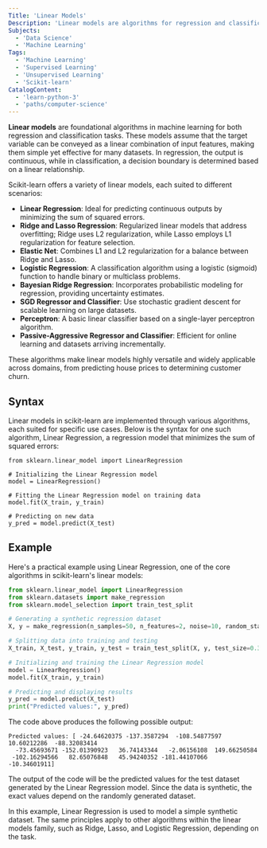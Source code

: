 ```yaml
---
Title: 'Linear Models'
Description: 'Linear models are algorithms for regression and classification, modeling the target output as a linear combination of input features.'
Subjects:
  - 'Data Science'
  - 'Machine Learning'
Tags:
  - 'Machine Learning'
  - 'Supervised Learning'
  - 'Unsupervised Learning'
  - 'Scikit-learn'
CatalogContent:
  - 'learn-python-3'
  - 'paths/computer-science'
---
```


**Linear models** are foundational algorithms in machine learning for both regression and classification tasks. These models assume that the target variable can be conveyed as a linear combination of input features, making them simple yet effective for many datasets. In regression, the output is continuous, while in classification, a decision boundary is determined based on a linear relationship.

Scikit-learn offers a variety of linear models, each suited to different scenarios:

- **Linear Regression**: Ideal for predicting continuous outputs by minimizing the sum of squared errors.
- **Ridge and Lasso Regression**: Regularized linear models that address overfitting; Ridge uses L2 regularization, while Lasso employs L1 regularization for feature selection.
- **Elastic Net**: Combines L1 and L2 regularization for a balance between Ridge and Lasso.
- **Logistic Regression**: A classification algorithm using a logistic (sigmoid) function to handle binary or multiclass problems.
- **Bayesian Ridge Regression**: Incorporates probabilistic modeling for regression, providing uncertainty estimates.
- **SGD Regressor and Classifier**: Use stochastic gradient descent for scalable learning on large datasets.
- **Perceptron**: A basic linear classifier based on a single-layer perceptron algorithm.
- **Passive-Aggressive Regressor and Classifier**: Efficient for online learning and datasets arriving incrementally.

These algorithms make linear models highly versatile and widely applicable across domains, from predicting house prices to determining customer churn.

## Syntax

Linear models in scikit-learn are implemented through various algorithms, each suited for specific use cases. Below is the syntax for one such algorithm, Linear Regression, a regression model that minimizes the sum of squared errors:

```pseudo
from sklearn.linear_model import LinearRegression

# Initializing the Linear Regression model
model = LinearRegression()

# Fitting the Linear Regression model on training data
model.fit(X_train, y_train)

# Predicting on new data
y_pred = model.predict(X_test)
```

## Example

Here's a practical example using Linear Regression, one of the core algorithms in scikit-learn's linear models:

```py
from sklearn.linear_model import LinearRegression
from sklearn.datasets import make_regression
from sklearn.model_selection import train_test_split

# Generating a synthetic regression dataset
X, y = make_regression(n_samples=50, n_features=2, noise=10, random_state=44)

# Splitting data into training and testing
X_train, X_test, y_train, y_test = train_test_split(X, y, test_size=0.3, random_state=44)

# Initializing and training the Linear Regression model
model = LinearRegression()
model.fit(X_train, y_train)

# Predicting and displaying results
y_pred = model.predict(X_test)
print("Predicted values:", y_pred)
```

The code above produces the following possible output:

```shell
Predicted values: [ -24.64620375 -137.3587294  -108.54877597   10.60212286  -88.32083414
  -73.45693671 -152.01390923   36.74143344   -2.06156108  149.66250584
 -102.16294566   82.65076848   45.94240352 -181.44107066  -10.34601911]
```

The output of the code will be the predicted values for the test dataset generated by the Linear Regression model. Since the data is synthetic, the exact values depend on the randomly generated dataset.

In this example, Linear Regression is used to model a simple synthetic dataset. The same principles apply to other algorithms within the linear models family, such as Ridge, Lasso, and Logistic Regression, depending on the task.
